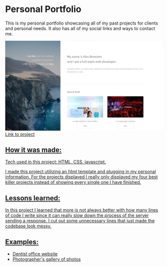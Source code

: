 <div>
  <h1>Personal Portfolio</h1>
  <p>This is my personal portfolio showcasing all of my past projects for clients and personal needs. It also has all of my social links and ways to contact me.</p>
  <img src='Personal Portfolio/images/fulls/Screenshot 2023-07-22 124613.png'>
  <span><a href='https://alexbrewster.vercel.app/'>Link to project</span>
</div>
<div>
  <h2>How it was made:</h2>
  <p>Tech used in this project: HTML, CSS, javascript.</p>
  <p>I made this project utilizing an html template and plugging in my personal information. For the projects displayed I really only displayed my four best killer     projects instead of showing every single one I have finished.</p>
</div>
<div>
  <h2>Lessons learned:</h2>
  <p>In this project I learned that more is not always better with how many lines of code I write since it can really slow down the process of the server sending a     response. I cut out some unnecessary lines that just made the codebase look messy.</p>
</div>
<div>
  <h2>Examples:</h2>
  <ul>
    <li><a href='https://fivestardentistry.netlify.app'>Dentist office website</li>
    <li><a href='https://lrphotography.netlify.app'>Photographer's gallery of photos</li>
  </ul>
</div>
